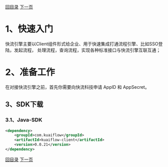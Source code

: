 [回目录](../README.md)
[下一页](sso.md)

# 1、快速入门
快流引擎主要以Client组件形式给企业、用于快速集成打通流程引擎、比如SSO登陆，发起流程，
处理流程，查询流程，实现各种标准接口与快流引擎互联互通；

# 2、准备工作
在对接快流引擎之前，首先你需要向快流科技申请 AppID 和 AppSecret。

## 3、SDK下载
### 3.1、Java-SDK
```xml
<dependency>
    <groupId>com.kuaiflow</groupId>
    <artifactId>kuaiflow-client</artifactId>
    <version>0.0.21</version>
</dependency>
```

[回目录](../README.md)
[下一页](sso.md)
